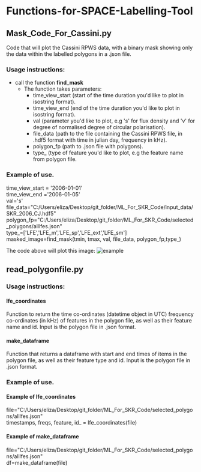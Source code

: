 # Functions-for-SPACE-Labelling-Tool
## Mask_Code_For_Cassini.py
Code that will plot the Cassini RPWS data, with a binary mask showing only the data within the labelled polygons in a .json file.


### Usage instructions:
- call the function **find_mask**
  - The function takes parameters:
      - time_view_start (start of the time duration you'd like to plot in isostring format).
      - time_view_end (end of the time duration you'd like to plot in isostring format).
      - val (parameter you'd like to plot, e.g 's' for flux density and 'v' for degree of normalised degree of circular polarisation).
      - file_data (path to the file containing the Cassini RPWS file, in .hdf5 format with time in julian day, frequency in kHz).
      - polygon_fp (path to .json file with polygons).
      - type_ (type of feature you'd like to plot, e.g the feature name from polygon file.
      
### Example of use.
time_view_start = '2006-01-01' <br />
time_view_end ='2006-01-05' <br />
val='s' <br />
file_data="C:/Users/eliza/Desktop/git_folder/ML_For_SKR_Code/input_data/SKR_2006_CJ.hdf5" <br />
polygon_fp="C:/Users/eliza/Desktop/git_folder/ML_For_SKR_Code/selected_polygons/alllfes.json" <br />
type_=['LFE','LFE_m','LFE_sp','LFE_ext','LFE_sm'] <br />
masked_image=find_mask(tmin, tmax, val, file_data, polygon_fp,type_) <br />

The code above will plot this image:
![example](https://user-images.githubusercontent.com/93202824/176448563-cd9ef588-a812-4e2f-9078-55b9c6305847.png)

## read_polygonfile.py
### Usage instructions:
#### lfe_coordinates
Function to return the time co-ordinates (datetime object in UTC) frequency co-ordinates (in kHz) of features in the polygon file, as well as their feature name and id.
Input is the polygon file in .json format.

#### make_dataframe
Function that returns a dataframe with start and end times of items in the polygon file, as well as their feature type and id.
Input is the polygon file in .json format.

### Example of use.
#### Example of lfe_coordinates
file="C:/Users/eliza/Desktop/git_folder/ML_For_SKR_Code/selected_polygons/alllfes.json" <br />
timestamps, freqs, feature, id_ = lfe_coordinates(file)
    
#### Example of make_dataframe
file="C:/Users/eliza/Desktop/git_folder/ML_For_SKR_Code/selected_polygons/alllfes.json" <br />
df=make_dataframe(file)
